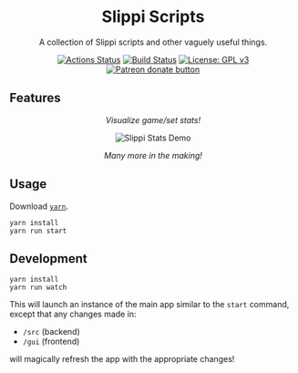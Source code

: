 <h1 align="center">Slippi Scripts</h1>

<div align="center">

A collection of Slippi scripts and other vaguely useful things.

[![Actions Status](https://github.com/IvantheTricourne/slippi-scripts/workflows/release/badge.svg)](https://github.com/IvantheTricourne/slippi-scripts/actions)
[![Build Status](https://travis-ci.com/IvantheTricourne/slippi-scripts.svg?branch=master)](https://travis-ci.com/IvantheTricourne/slippi-scripts)
[![License: GPL v3](https://img.shields.io/badge/License-GPLv3-blue.svg)](https://github.com/IvantheTricourne/slippi-scripts/blob/master/LICENSE.txt)
<a href="https://patreon.com/setBaNG"><img src="https://img.shields.io/endpoint.svg?url=https://moshef9.wixsite.com/patreon-badge/_functions/badge/?username=setBaNG" alt="Patreon donate button" /> </a>

</div>

## Features

<div align="center">

_Visualize game/set stats!_

![Slippi Stats Demo](demo/demo.gif)

_Many more in the making!_

</div>

## Usage

Download [`yarn`](https://classic.yarnpkg.com/en/docs/install/).

```
yarn install
yarn run start
```

## Development

```
yarn install
yarn run watch
```

This will launch an instance of the main app similar to the `start` command, except that any changes made in:

* `/src` (backend)
* `/gui` (frontend)

will magically refresh the app with the appropriate changes!
